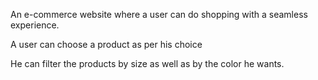 An e-commerce website where a user can do shopping with a seamless experience.

A user can choose a product as per his choice

He can filter the products by size as well as by the color he wants.
